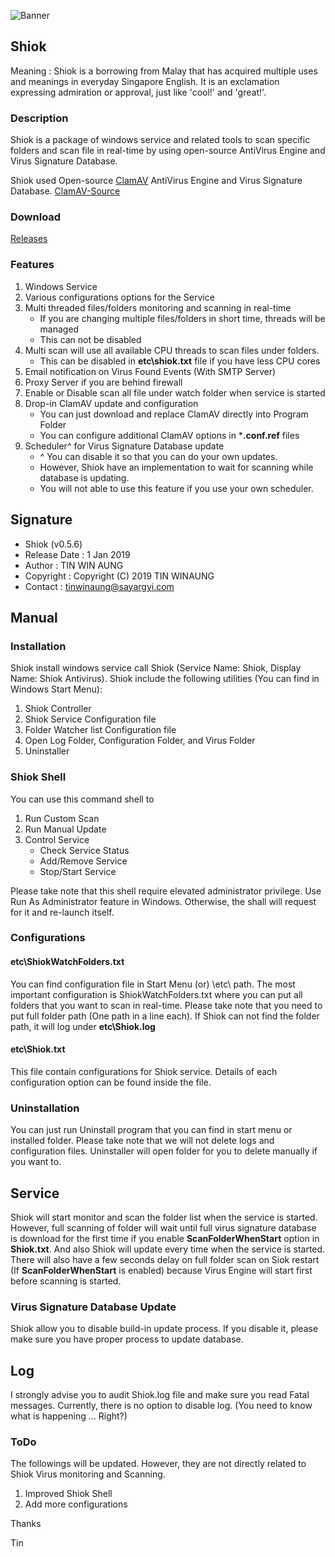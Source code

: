 
![Banner](https://lh6.googleusercontent.com/crpUgVx-iEsqlZBdJskgEE1fCiN0x7rVuhaKS12wkUXexApQ-KZtwZg6gz0NGWN_glMO8gerws_uSw=w3840-h1998)

## Shiok

Meaning : Shiok is a borrowing from Malay that has acquired multiple uses and meanings in everyday Singapore English. It is an exclamation expressing admiration or approval, just like 'cool!' and 'great!'.

### Description

Shiok is a package of windows service and related tools to scan specific folders and scan file in real-time by using open-source AntiVirus Engine and Virus Signature Database.

Shiok used Open-source [ClamAV](https://en.wikipedia.org/wiki/Clam_AntiVirus) AntiVirus Engine and Virus Signature Database. [ClamAV-Source](https://github.com/Cisco-Talos/clamav-devel)

### Download

[Releases](https://github.com/tinwinaung/shiok/releases)

### Features

1. Windows Service
2. Various configurations options for the Service
3. Multi threaded files/folders monitoring and scanning in real-time
    * If you are changing multiple files/folders in short time, threads will be managed
    * This can not be disabled
4. Multi scan will use all available CPU threads to scan files under folders.
    * This can be disabled in **etc\shiok.txt** file if you have less CPU cores
5. Email notification on Virus Found Events (With SMTP Server)
6. Proxy Server if you are behind firewall
7. Enable or Disable scan all file under watch folder when service is started
8. Drop-in ClamAV update and configuration
    * You can just download and replace ClamAV directly into Program Folder
    * You can configure additional ClamAV options in ***.conf.ref** files
8. Scheduler^ for Virus Signature Database update
    * ^ You can disable it so that you can do your own updates. 
    * However, Shiok have an implementation to wait for scanning while database is updating. 
    * You will not able to use this feature if you use your own scheduler.

## Signature

* Shiok (v0.5.6)
* Release Date	: 1 Jan 2019
* Author		: TIN WIN AUNG
* Copyright	: Copyright (C) 2019 TIN WINAUNG
* Contact		: tinwinaung@sayargyi.com

## Manual

### Installation

Shiok install windows service call Shiok (Service Name: Shiok, Display Name: Shiok Antivirus).
Shiok include the following utilities (You can find in Windows Start Menu):

1. Shiok Controller
2. Shiok Service Configuration file
3. Folder Watcher list Configuration file
4. Open Log Folder, Configuration Folder, and Virus Folder
5. Uninstaller

### Shiok Shell
You can use this command shell to 
1. Run Custom Scan
2. Run Manual Update
3. Control Service
    * Check Service Status
    * Add/Remove Service
    * Stop/Start Service

Please take note that this shell require elevated administrator privilege. Use Run As Administrator feature in Windows. Otherwise, the shall will request for it and re-launch itself.

### Configurations
#### etc\ShiokWatchFolders.txt

You can find configuration file in Start Menu (or) <Install Folder>\etc\ path.
The most important configuration is ShiokWatchFolders.txt where you can put all folders that you want to scan in real-time. Please take note that you need to put full folder path (One path in a line each).
If Shiok can not find the folder path, it will log under **etc\Shiok.log**

#### etc\Shiok.txt 

This file contain configurations for Shiok service. Details of each configuration option can be found inside the file.

### Uninstallation

You can just run Uninstall program that you can find in start menu or installed folder. Please take note that we will not delete logs and configuration files. Uninstaller will open folder for you to delete manually if you want to.

## Service

Shiok will start monitor and scan the folder list when the service is started. However, full scanning of folder will wait until full virus signature database is download for the first time if you enable **ScanFolderWhenStart** option in **Shiok.txt**. And also Shiok will update every time when the service is started.
There will also have a few seconds delay on full folder scan on Siok restart (If **ScanFolderWhenStart** is enabled) because Virus Engine will start first before scanning is started.

### Virus Signature Database Update

Shiok allow you to disable build-in update process. If you disable it, please make sure you have proper process to update database.

## Log

I strongly advise you to audit Shiok.log file and make sure you read Fatal messages.
Currently, there is no option to disable log. (You need to know what is happening ... Right?)

### ToDo
The followings will be updated. However, they are not directly related to Shiok Virus monitoring and Scanning.
1. Improved Shiok Shell
2. Add more configurations

Thanks

Tin
